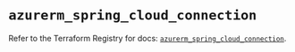 # `azurerm_spring_cloud_connection`

Refer to the Terraform Registry for docs: [`azurerm_spring_cloud_connection`](https://registry.terraform.io/providers/hashicorp/azurerm/3.94.0/docs/resources/spring_cloud_connection).
